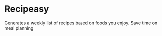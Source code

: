 # Recipeasy

Generates a weekly list of recipes based on foods you enjoy. Save time on meal planning 

